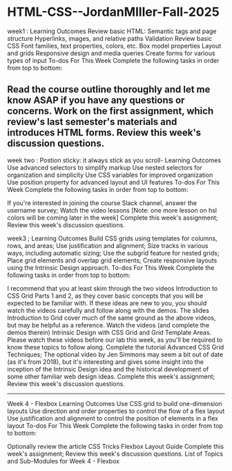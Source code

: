 # HTML-CSS--JordanMIller-Fall-2025
week1 : 
Learning Outcomes
Review basic HTML:
Semantic tags and page structure
Hyperlinks, images, and relative paths
Validation
Review basic CSS
Font families, text properties, colors, etc.
Box model properties
Layout and grids
Responsive design and media queries
Create forms for various types of input
To-dos For This Week
Complete the following tasks in order from top to bottom:

Read the course outline thoroughly and let me know ASAP if you have any questions or concerns.
Work on the first assignment, which review's last semester's materials and introduces HTML forms.
Review this week's discussion questions.
-----
week two : 
Postion sticky: it always stick as you scroll- 
Learning Outcomes
Use advanced selectors to simplify markup
Use nested selectors for organization and simplicity
Use CSS variables for improved organization
Use position property for advanced layout and UI features
To-dos For This Week
Complete the following tasks in order from top to bottom:

If you're interested in joining the course Slack channel, answer the username survey;
Watch the video lessons [Note: one more lesson on hsl colors will be coming later in the week]
Complete this week's assignment;
Review this week's discussion questions.

week3 ;
Learning Outcomes
Build CSS grids using templates for columns, rows, and areas;
Use justification and alignment;
Size tracks in various ways, including automatic sizing;
Use the subgrid feature for nested grids;
Place grid elements and overlap grid elements;
Create responsive layouts using the Intrinsic Design approach.
To-dos For This Week
Complete the following tasks in order from top to bottom:

I recommend that you at least skim through the two videos Introduction to CSS Grid Parts 1 and 2, as they cover basic concepts that you will be expected to be familiar with. If these ideas are new to you, you should watch the videos carefully and follow along with the demos.
The slides Introduction to Grid cover much of the same ground as the above videos, but may be helpful as a reference.
Watch the videos (and complete the demos therein) Intrinsic Design with CSS Grid and Grid Template Areas. Please watch these videos before our lab this week, as you'll be required to know these topics to follow along. 
Complete the tutorial Advanced CSS Grid Techniques;
The optional video by Jen Simmons may seem a bit out of date (as it's from 2018), but it's interesting and gives some insight into the inception of the Intrinsic Design idea and the historical development of some other familiar web design ideas.
Complete this week's assignment;
Review this week's discussion questions.

---------------------------
Week 4 - Flexbox
Learning Outcomes
Use CSS grid to build one-dimension layouts
Use direction and order properties to control the flow of a flex layout
Use justification and alignment to control the position of elements in a flex layout
To-dos For This Week
Complete the following tasks in order from top to bottom:

Optionally review the article CSS Tricks Flexbox Layout Guide
Complete this week's assignment;
Review this week's discussion questions.
List of Topics and Sub-Modules for Week 4 - Flexbox

